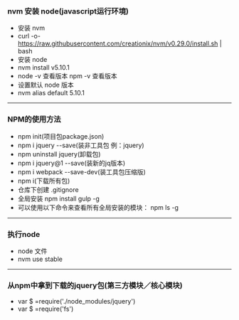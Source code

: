### nvm 安装 node(javascript运行环境)

* 安装 nvm
* curl -o- https://raw.githubusercontent.com/creationix/nvm/v0.29.0/install.sh | bash
* 安装 node
* nvm install v5.10.1
* node -v 查看版本
  npm -v 查看版本
* 设置默认 node 版本
* nvm alias default 5.10.1
************
### NPM的使用方法

* npm init(项目包package.json)
* npm i jquery --save(装非工具包 例：jquery)
* npm uninstall jquery(卸载包)
* npm i jquery@1 --save(装新的jq版本)
* npm i webpack --save-dev(装工具包压缩版)
* npm i(下载所有包)
* 仓库下创建 .gitignore
* 全局安装
  npm install gulp -g
* 可以使用以下命令来查看所有全局安装的模块：
  npm ls -g

************
### 执行node

* node 文件
* nvm use stable
************
### 从npm中拿到下载的jquery包(第三方模块／核心模块)

* var $ =require('./node_modules/jquery')
* var $ =require('fs')
